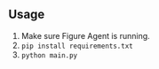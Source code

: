 ## Usage
1. Make sure Figure Agent is running. 
2. `pip install requirements.txt`
3. `python main.py`